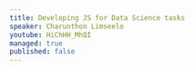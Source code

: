 ```yaml
---
title: Developing JS for Data Science tasks
speaker: Charunthon Limseelo
youtube: HiChHH_MhQI
managed: true
published: false
---
```

